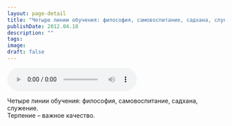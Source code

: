 ```yaml
---
layout: page-detail
title: "Четыре линии обучения: философия, самовоспитание, садхана, служение"
publishDate: 2012.04.18
description: ""
tags:
image:
draft: false
---
```


<audio title="2012.04.18 - Четыре линии обучения: философия, самовоспитание, садхана, служение.mp3" src="/upload/iblock/436/43645aa2095d29934d7563eb108e3dd3.mp3" controls=""></audio>

 Четыре линии обучения: философия, самовоспитание, садхана, служение.  
 Терпение – важное качество.  

  
